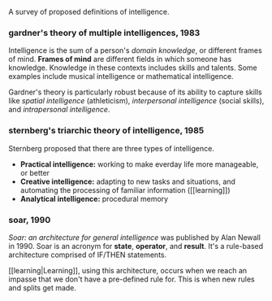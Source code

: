 A survey of proposed definitions of intelligence.

### gardner's theory of multiple intelligences, 1983
Intelligence is the sum of a person's *domain knowledge*, or different frames of mind. **Frames of mind** are different fields in which someone has knowledge. Knowledge in these contexts includes skills and talents. Some examples include musical intelligence or mathematical intelligence.

Gardner's theory is particularly robust because of its ability to capture skills like *spatial intelligence* (athleticism), *interpersonal intelligence* (social skills), and *intrapersonal intelligence*. 

### sternberg's triarchic theory of intelligence, 1985
Sternberg proposed that there are three types of intelligence.
- **Practical intelligence:** working to make everday life more manageable, or better
- **Creative intelligence:** adapting to new tasks and situations, and automating the processing of familiar information ([[learning]])
- **Analytical intelligence:** procedural memory

### soar, 1990
*Soar: an architecture for general intelligence* was published by Alan Newall in 1990. Soar is an acronym for  **state**, **operator**, and **result**. It's a rule-based architecture comprised of IF/THEN statements. 

[[learning|Learning]], using this architecture, occurs when we reach an impasse that we don't have a pre-defined rule for. This is when new rules and splits get made.